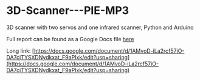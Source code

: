 # 3D-Scanner---PIE-MP3
3D scanner with two servos and one infrared scanner, Python and Arduino

Full report can be found as a Google Docs file [here](https://docs.google.com/document/d/1AMvoD-iLa2rcf57iO-DA7cjTYSXDNydkxat_F9aPIxk/edit?usp=sharing)

Long link: [https://docs.google.com/document/d/1AMvoD-iLa2rcf57iO-DA7cjTYSXDNydkxat_F9aPIxk/edit?usp=sharing](https://docs.google.com/document/d/1AMvoD-iLa2rcf57iO-DA7cjTYSXDNydkxat_F9aPIxk/edit?usp=sharing)
